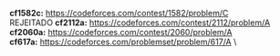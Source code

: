 **cf1582c:**   https://codeforces.com/contest/1582/problem/C \
REJEITADO **cf2112a:**   https://codeforces.com/contest/2112/problem/A \
**cf2060a:**   https://codeforces.com/contest/2060/problem/A \
**cf617a:**   https://codeforces.com/problemset/problem/617/A \
